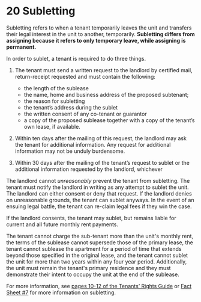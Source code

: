 # 20 Subletting
Subletting refers to when a tenant temporarily leaves the unit and transfers their legal interest in the unit to another, temporarily. **Subletting differs from assigning because it refers to only temporary leave, while assigning is permanent.**

In order to sublet, a tenant is required to do three things.
1.	The tenant must send a written request to the landlord by certified mail, return-receipt requested and must contain the following:

	- the length of the sublease
	- the name, home and business address of the proposed subtenant;
	- the reason for subletting
	- the tenant’s address during the sublet
	- the written consent of any co-tenant or guarantor
	- a copy of the proposed sublease together with a copy of the tenant’s own lease, if available.

2.	Within ten days after the mailing of this request, the landlord may ask the tenant for additional information. Any request for additional information may not be unduly burdensome.

3.	Within 30 days after the mailing of the tenant’s request to sublet or the additional information requested by the landlord, whichever

The landlord cannot _unreasonably_ prevent the tenant from subletting. The tenant must notify the landlord in writing as any attempt to sublet the unit. The landlord can either consent or deny that request. If the landlord denies on unreasonable grounds, the tenant can sublet anyways. In the event of an ensuing legal battle, the tenant can re-claim legal fees if they win the case.

If the landlord consents, the tenant may sublet, but remains liable for current and all future monthly rent payments.

The tenant cannot charge the sub-tenant more than the unit's monthly rent, the terms of the sublease cannot supersede those of the primary lease, the tenant cannot sublease the apartment for a period of time that extends beyond those specified in the original lease, and the tenant cannot sublet the unit for more than two years within any four year period. Additionally, the unit must remain the tenant's primary residence and they must demonstrate their intent to occupy the unit at the end of the sublease.

For more information, see [pages 10-12 of the Tenants’ Rights Guide](https://ag.ny.gov/sites/default/files/tenants_rights.pdf)   or  [Fact Sheet #7](http://www.nyshcr.org/Rent/FactSheets/orafac7.pdf) for more information on subletting.
